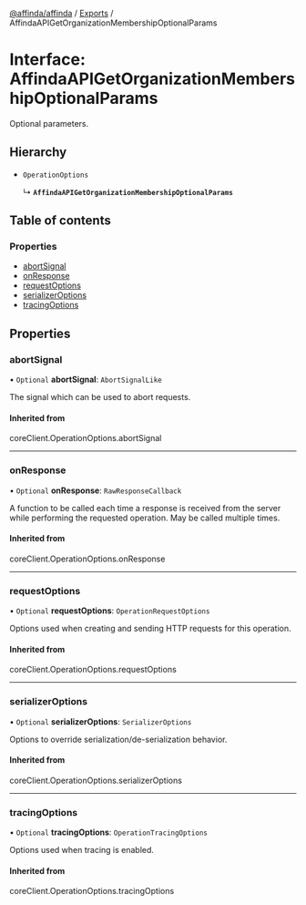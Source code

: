 [@affinda/affinda](../README.md) / [Exports](../modules.md) / AffindaAPIGetOrganizationMembershipOptionalParams

# Interface: AffindaAPIGetOrganizationMembershipOptionalParams

Optional parameters.

## Hierarchy

- `OperationOptions`

  ↳ **`AffindaAPIGetOrganizationMembershipOptionalParams`**

## Table of contents

### Properties

- [abortSignal](AffindaAPIGetOrganizationMembershipOptionalParams.md#abortsignal)
- [onResponse](AffindaAPIGetOrganizationMembershipOptionalParams.md#onresponse)
- [requestOptions](AffindaAPIGetOrganizationMembershipOptionalParams.md#requestoptions)
- [serializerOptions](AffindaAPIGetOrganizationMembershipOptionalParams.md#serializeroptions)
- [tracingOptions](AffindaAPIGetOrganizationMembershipOptionalParams.md#tracingoptions)

## Properties

### abortSignal

• `Optional` **abortSignal**: `AbortSignalLike`

The signal which can be used to abort requests.

#### Inherited from

coreClient.OperationOptions.abortSignal

___

### onResponse

• `Optional` **onResponse**: `RawResponseCallback`

A function to be called each time a response is received from the server
while performing the requested operation.
May be called multiple times.

#### Inherited from

coreClient.OperationOptions.onResponse

___

### requestOptions

• `Optional` **requestOptions**: `OperationRequestOptions`

Options used when creating and sending HTTP requests for this operation.

#### Inherited from

coreClient.OperationOptions.requestOptions

___

### serializerOptions

• `Optional` **serializerOptions**: `SerializerOptions`

Options to override serialization/de-serialization behavior.

#### Inherited from

coreClient.OperationOptions.serializerOptions

___

### tracingOptions

• `Optional` **tracingOptions**: `OperationTracingOptions`

Options used when tracing is enabled.

#### Inherited from

coreClient.OperationOptions.tracingOptions
